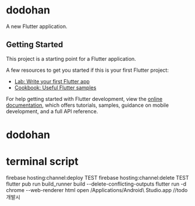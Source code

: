 # dodohan

A new Flutter application.

## Getting Started

This project is a starting point for a Flutter application.

A few resources to get you started if this is your first Flutter project:

- [Lab: Write your first Flutter app](https://docs.flutter.dev/get-started/codelab)
- [Cookbook: Useful Flutter samples](https://docs.flutter.dev/cookbook)

For help getting started with Flutter development, view the
[online documentation](https://docs.flutter.dev/), which offers tutorials,
samples, guidance on mobile development, and a full API reference.
# dodohan

# terminal script
firebase hosting:channel:deploy TEST
firebase hosting:channel:delete TEST
flutter pub run build_runner build --delete-conflicting-outputs
flutter run -d chrome --web-renderer html
open /Applications/Android\ Studio.app
//todo 개발시